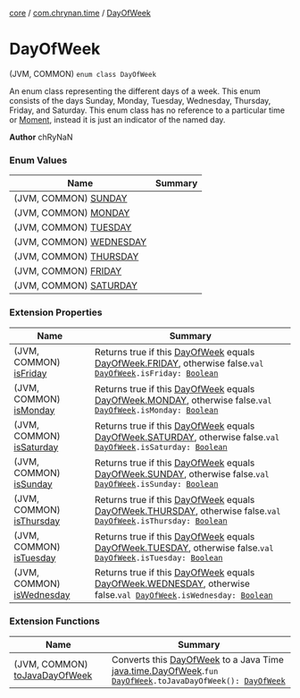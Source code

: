 [core](../../index.md) / [com.chrynan.time](../index.md) / [DayOfWeek](./index.md)

# DayOfWeek

(JVM, COMMON) `enum class DayOfWeek`

An enum class representing the different days of a week. This enum consists of the days Sunday, Monday, Tuesday,
Wednesday, Thursday, Friday, and Saturday. This enum class has no reference to a particular time or [Moment](../-moment/index.md),
instead it is just an indicator of the named day.

**Author**
chRyNaN

### Enum Values

| Name | Summary |
|---|---|
| (JVM, COMMON) [SUNDAY](-s-u-n-d-a-y.md) |  |
| (JVM, COMMON) [MONDAY](-m-o-n-d-a-y.md) |  |
| (JVM, COMMON) [TUESDAY](-t-u-e-s-d-a-y.md) |  |
| (JVM, COMMON) [WEDNESDAY](-w-e-d-n-e-s-d-a-y.md) |  |
| (JVM, COMMON) [THURSDAY](-t-h-u-r-s-d-a-y.md) |  |
| (JVM, COMMON) [FRIDAY](-f-r-i-d-a-y.md) |  |
| (JVM, COMMON) [SATURDAY](-s-a-t-u-r-d-a-y.md) |  |

### Extension Properties

| Name | Summary |
|---|---|
| (JVM, COMMON) [isFriday](../is-friday.md) | Returns true if this [DayOfWeek](./index.md) equals [DayOfWeek.FRIDAY](-f-r-i-d-a-y.md), otherwise false.`val `[`DayOfWeek`](./index.md)`.isFriday: `[`Boolean`](https://kotlinlang.org/api/latest/jvm/stdlib/kotlin/-boolean/index.html) |
| (JVM, COMMON) [isMonday](../is-monday.md) | Returns true if this [DayOfWeek](./index.md) equals [DayOfWeek.MONDAY](-m-o-n-d-a-y.md), otherwise false.`val `[`DayOfWeek`](./index.md)`.isMonday: `[`Boolean`](https://kotlinlang.org/api/latest/jvm/stdlib/kotlin/-boolean/index.html) |
| (JVM, COMMON) [isSaturday](../is-saturday.md) | Returns true if this [DayOfWeek](./index.md) equals [DayOfWeek.SATURDAY](-s-a-t-u-r-d-a-y.md), otherwise false.`val `[`DayOfWeek`](./index.md)`.isSaturday: `[`Boolean`](https://kotlinlang.org/api/latest/jvm/stdlib/kotlin/-boolean/index.html) |
| (JVM, COMMON) [isSunday](../is-sunday.md) | Returns true if this [DayOfWeek](./index.md) equals [DayOfWeek.SUNDAY](-s-u-n-d-a-y.md), otherwise false.`val `[`DayOfWeek`](./index.md)`.isSunday: `[`Boolean`](https://kotlinlang.org/api/latest/jvm/stdlib/kotlin/-boolean/index.html) |
| (JVM, COMMON) [isThursday](../is-thursday.md) | Returns true if this [DayOfWeek](./index.md) equals [DayOfWeek.THURSDAY](-t-h-u-r-s-d-a-y.md), otherwise false.`val `[`DayOfWeek`](./index.md)`.isThursday: `[`Boolean`](https://kotlinlang.org/api/latest/jvm/stdlib/kotlin/-boolean/index.html) |
| (JVM, COMMON) [isTuesday](../is-tuesday.md) | Returns true if this [DayOfWeek](./index.md) equals [DayOfWeek.TUESDAY](-t-u-e-s-d-a-y.md), otherwise false.`val `[`DayOfWeek`](./index.md)`.isTuesday: `[`Boolean`](https://kotlinlang.org/api/latest/jvm/stdlib/kotlin/-boolean/index.html) |
| (JVM, COMMON) [isWednesday](../is-wednesday.md) | Returns true if this [DayOfWeek](./index.md) equals [DayOfWeek.WEDNESDAY](-w-e-d-n-e-s-d-a-y.md), otherwise false.`val `[`DayOfWeek`](./index.md)`.isWednesday: `[`Boolean`](https://kotlinlang.org/api/latest/jvm/stdlib/kotlin/-boolean/index.html) |

### Extension Functions

| Name | Summary |
|---|---|
| (JVM, COMMON) [toJavaDayOfWeek](../to-java-day-of-week.md) | Converts this [DayOfWeek](./index.md) to a Java Time [java.time.DayOfWeek](https://docs.oracle.com/javase/8/docs/api/java/time/DayOfWeek.html).`fun `[`DayOfWeek`](./index.md)`.toJavaDayOfWeek(): `[`DayOfWeek`](https://docs.oracle.com/javase/8/docs/api/java/time/DayOfWeek.html) |
